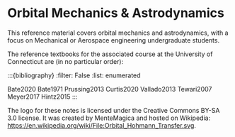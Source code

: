# Orbital Mechanics & Astrodynamics

This reference material covers orbital mechanics and astrodynamics, with a focus on Mechanical or Aerospace engineering undergraduate students.

The reference textbooks for the associated course at the University of Connecticut are (in no particular order):

:::{bibliography}
:filter: False
:list: enumerated

Bate2020
Bate1971
Prussing2013
Curtis2020
Vallado2013
Tewari2007
Meyer2017
Hintz2015
:::


The logo for these notes is licensed under the Creative Commons BY-SA 3.0 license. It was created by MenteMagica and hosted on Wikipedia: <https://en.wikipedia.org/wiki/File:Orbital_Hohmann_Transfer.svg>.
